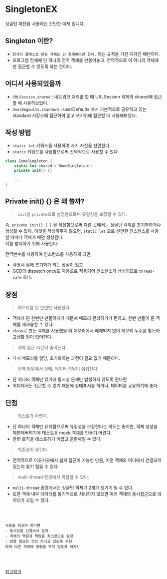 # SingletonEX
싱글턴 패턴을 사용하는 간단한 예제 입니다.

## Singleton 이란?
- `한개의 클래스로 만든 객체는 단 한개여야만 한다.` 라는 규칙을 가진 디자인 패턴이다.
- 프로그램 전체에 단 하나의 전역 객체를 만들어놓고, 전역적으로 이 하나의 객체에만 접근할 수 있도록 하는 것이다.

## 어디서 사용되었을까
- `URLSession,shared` : 네트워크 처리를 할 때 URLSession 객체의 shared에 접근할 때 사용하보았다.
- `UserDegaults.standard` : userDefaults 에서 기본적으로 공유하고 있는 standard 저장소에 접근하여 읽고 쓰기위해 접근할 때 사용해보았다.

## 작성 방법
- `static let` 키워드를 사용하여 자기 자신을 선언한다.  
- `static` 키워드를 사용함으로써 전역적으로 사용할 수 있다.

```swift
class SomeSingleton {
    static let shared = SomeSingleton()
    private init() {}
  
    ...
}
```

## Private init() {} 은 왜 쓸까?
> `init`을 `private`으로 설정함으로써 유일성을 보장할 수 있다.

즉, `private init() { }` 을 작성함으로써 다른 곳에서는 싱글턴 객체를 초기화하거나 생성할 수 없다.
이것을 작성하주지 않으면, `static let` 으로 선언한 인스턴스를 사용할 때마다 객체가 매던 생성된다.  
이를 방지하기 위해 사용한다.


전역변수를 사용하여 인스턴스를 사용하게 되면, 
- 사용시 점에 초기화가 되는 장점이 있고
- GCD의 dispatch once도 자동으로 적용되어 인스턴스가 생성되므로 `thread-safe` 하다.

## 장점
> 메모리를 단 한번만 사용한다.

- 객체가 단 한번만 만들어지기 때문에 메모리 관리하기가 편하고, 한번 만들어 둔 객체를 재사용할 수 있다.
- class로 만든 객체를 사용했을 때 메모리에서 해제되지 않아 메모리 누수를 찾느라 고생할 일이 없어진다.

> 객체 접근 시간이 줄어든다.

- 다시 메모리를 할당, 초기화하는 과정이 필요 없기 때문이다.

> 전역 범위에서 상태, 데이터 전달이 쉬워진다.

- 단 하나의 객체만 있기에 동시성 문제만 발생하지 않도록 짠다면
- 어디에서든 접근할 수 있기 때문에 상태표시를 하거나, 데이터를 공유하기에 좋다.

## 단점

> 테스트가 어렵다.

- 단 하나의 객체만 유지함으로써 유일성을 보장한다는 의도는 좋지만, 객체 생성을 제한해버리기에 테스트응 mock 객체를 만들기 어렵다.
- 관련 로직을 테스트하기 어렵고 곤란해질 수 있다.

> 의존성이 생긴다.

- 전역적으로 이곳저곳에서 쉽게 접근이 가능한 만큼, 어떤 객체와 어디에서 연결되어있는지 찾기 힘들 수 있다.

> multi-thread 환경에서 위험할 수 있다.

- `multi-thread` 환경에서는 싱글턴 객체가 2개가 생기게 될 수 있다.
- 또한 객체 내부 데이터를 동기적으로 처리하지 않으면 여러 객체의 동시접근으로 데이터가 꼬일 수 있다.

</br>
</br>

```
사용을 하고자 한다면
- 동시성을 신경써서 설계
- 객체의 역할과 책임을 최소한으로 설정
- 정말 필요한 것만 지니고 있도록 구현
하여 다른 객체에 영향을 주지 않도록 하자!
```

</br>
</br>

[참고링크](https://medium.com/hcleedev/swift-singleton-%EC%8B%B1%EA%B8%80%ED%86%A4-%ED%8C%A8%ED%84%B4-b84cfe57c541)

